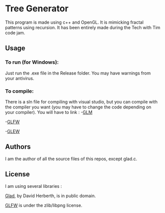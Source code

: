 # Tree Generator
This program is made using c++ and OpenGL. It is mimicking fractal patterns using recursion.
It has been entirely made during the Tech with Tim code jam.

## Usage
### To run (for Windows):
Just run the .exe file in the Release folder.
You may have warnings from your antivirus.

### To compile:

There is a sln file for compiling with visual studio, but you can compile with the compiler you want (you may have to change the code depending on your compiler).
You will have to link :
-[GLM](https://glm.g-truc.net/0.9.9/index.html)

-[GLFW](https://www.glfw.org/)

-[GLEW](http://glew.sourceforge.net/)


## Authors
I am the author of all the source files of this repos, except glad.c.

## License
I am using several libraries :

[Glad](https://glad.dav1d.de/), by David Herberth, is in public domain.

[GLFW](https://www.glfw.org/) is under the zlib/libpng license.
